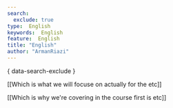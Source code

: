 ```yaml
---
search:
  exclude: true
type:  English
keywords:  English
feature:  English
title: "English"
author: "ArmanRiazi"
---
```

{ data-search-exclude }

[[Which is what we will focuse on actually for the etc]]

[[Which is why we're covering in the course first is etc]]




